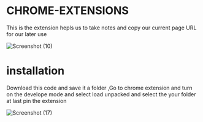 # CHROME-EXTENSIONS
This is the extension hepls us to take notes and copy our current page URL for our later use

![Screenshot (10)](https://user-images.githubusercontent.com/88644848/188475521-1534b671-ffb8-48a7-b8a4-d8176e54676a.png)

# installation

Download this code and save it a folder ,Go to chrome extension and turn on the develope mode and select load unpacked and select the your folder at last pin the extension

![Screenshot (17)](https://user-images.githubusercontent.com/88644848/188476826-a485e03d-cb83-4ca1-8e8f-5454404ecbb5.png)


